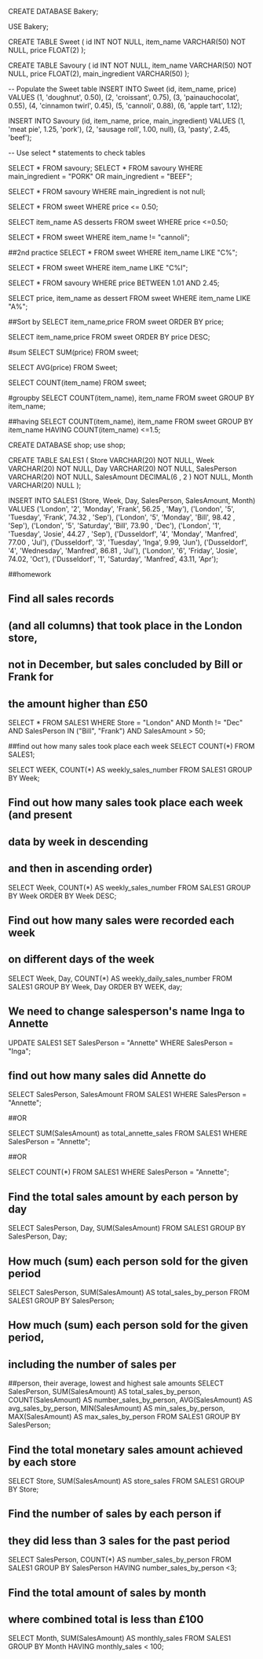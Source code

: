 CREATE DATABASE Bakery;

USE Bakery;

CREATE TABLE Sweet (
    id INT NOT NULL,
    item_name VARCHAR(50) NOT NULL,
    price FLOAT(2)
);

CREATE TABLE Savoury (
    id INT NOT NULL,
    item_name VARCHAR(50) NOT NULL,
    price FLOAT(2),
    main_ingredient VARCHAR(50)
);

-- Populate the Sweet table
INSERT INTO Sweet
(id, item_name, price)
VALUES
(1, 'doughnut', 0.50),
(2, 'croissant', 0.75),
(3, 'painauchocolat', 0.55),
(4, 'cinnamon twirl', 0.45),
(5, 'cannoli', 0.88),
(6, 'apple tart', 1.12);

INSERT INTO Savoury
(id, item_name, price, main_ingredient)
VALUES
(1, 'meat pie', 1.25, 'pork'),
(2, 'sausage roll', 1.00, null),
(3, 'pasty', 2.45, 'beef');

-- Use select * statements to check tables

SELECT * FROM savoury;
SELECT * FROM savoury 
WHERE main_ingredient = "PORK"
OR main_ingredient = "BEEF";

SELECT * FROM savoury
WHERE main_ingredient is not null;

SELECT * FROM sweet
WHERE price <= 0.50;

SELECT item_name AS desserts FROM sweet
WHERE price <=0.50;

SELECT * FROM sweet
WHERE item_name != "cannoli";

##2nd practice
SELECT * FROM sweet
WHERE item_name LIKE "C%";

SELECT * FROM sweet
WHERE item_name LIKE "C%I";

SELECT * FROM savoury
WHERE price BETWEEN 1.01 AND 2.45;

SELECT price, item_name as dessert FROM sweet
WHERE item_name LIKE "A%";

##Sort by
SELECT item_name,price FROM sweet
ORDER BY price;

SELECT item_name,price FROM sweet
ORDER BY price DESC;

#sum
SELECT SUM(price) FROM sweet;

SELECT AVG(price) FROM Sweet;

SELECT COUNT(item_name) FROM sweet;

#groupby
SELECT COUNT(item_name), item_name FROM sweet GROUP BY item_name;

##having
SELECT COUNT(item_name), item_name FROM sweet GROUP BY item_name
HAVING COUNT(item_name) <=1.5;


CREATE DATABASE shop;
use shop;

CREATE TABLE SALES1 (
    Store VARCHAR(20) NOT NULL,
    Week VARCHAR(20) NOT NULL,
    Day VARCHAR(20) NOT NULL,
    SalesPerson VARCHAR(20) NOT NULL,
    SalesAmount DECIMAL(6 , 2 ) NOT NULL,
    Month VARCHAR(20) NULL
); 

INSERT INTO  SALES1
(Store, Week, Day, SalesPerson, SalesAmount, Month) 
VALUES 
('London', '2', 'Monday', 'Frank', 56.25 , 'May'),
('London', '5', 'Tuesday', 'Frank', 74.32 , 'Sep'),
('London', '5', 'Monday', 'Bill', 98.42 , 'Sep'),
('London', '5', 'Saturday', 'Bill', 73.90 , 'Dec'),
('London', '1', 'Tuesday', 'Josie', 44.27 , 'Sep'),
('Dusseldorf', '4', 'Monday', 'Manfred', 77.00 , 'Jul'),
('Dusseldorf', '3', 'Tuesday', 'Inga', 9.99, 'Jun'),
('Dusseldorf', '4', 'Wednesday', 'Manfred', 86.81 , 'Jul'),
('London', '6', 'Friday', 'Josie', 74.02, 'Oct'),
('Dusseldorf', '1', 'Saturday', 'Manfred', 43.11, 'Apr');

##homework
## Find all sales records 
## (and all columns) that took place in the London store, 
## not in December, but sales concluded by Bill or Frank for 
## the amount higher than £50
SELECT * FROM SALES1
WHERE Store = "London"
AND Month != "Dec"
AND SalesPerson IN ("Bill", "Frank")
AND SalesAmount > 50;

##find out how many sales took place each week
SELECT COUNT(*) FROM SALES1;

SELECT WEEK, COUNT(*) AS weekly_sales_number
FROM SALES1
GROUP BY Week;

## Find out how many sales took place each week (and present 
## data by week in descending
## and then in ascending order)
SELECT Week, COUNT(*) AS weekly_sales_number
FROM SALES1
GROUP BY Week
ORDER BY Week DESC;

## Find out how many sales were recorded each week
## on different days of the week
SELECT Week, Day, COUNT(*) AS weekly_daily_sales_number
FROM SALES1
GROUP BY Week, Day
ORDER BY WEEK, day;

## We need to change salesperson's name Inga to Annette
UPDATE SALES1
SET SalesPerson = "Annette"
WHERE SalesPerson = "Inga";

## find out how many sales did Annette do
SELECT SalesPerson, SalesAmount
FROM SALES1
WHERE SalesPerson = "Annette";

##OR

SELECT SUM(SalesAmount) as total_annette_sales
FROM SALES1
WHERE SalesPerson = "Annette";

##OR

SELECT COUNT(*)
FROM SALES1
WHERE SalesPerson = "Annette";

## Find the total sales amount by each person by day
SELECT SalesPerson, Day, SUM(SalesAmount)
FROM SALES1
GROUP BY SalesPerson, Day;

## How much (sum) each person sold for the given period
SELECT SalesPerson, SUM(SalesAmount) AS total_sales_by_person
FROM SALES1
GROUP BY SalesPerson;

## How much (sum) each person sold for the given period, 
## including the number of sales per
##person, their average, lowest and highest sale amounts
SELECT SalesPerson, 
	SUM(SalesAmount) AS total_sales_by_person,
	COUNT(SalesAmount) AS number_sales_by_person,
	AVG(SalesAmount) AS avg_sales_by_person,
	MIN(SalesAmount) AS min_sales_by_person,
	MAX(SalesAmount) AS max_sales_by_person
FROM SALES1
GROUP BY SalesPerson;

## Find the total monetary sales amount achieved by each store
SELECT Store, SUM(SalesAmount) AS store_sales
FROM SALES1
GROUP BY Store;

## Find the number of sales by each person if 
## they did less than 3 sales for the past period
SELECT SalesPerson, COUNT(*) AS number_sales_by_person
FROM SALES1
GROUP BY SalesPerson
HAVING number_sales_by_person <3;

## Find the total amount of sales by month 
## where combined total is less than £100
SELECT Month, SUM(SalesAmount) AS monthly_sales
FROM SALES1
GROUP BY Month
HAVING monthly_sales < 100;

